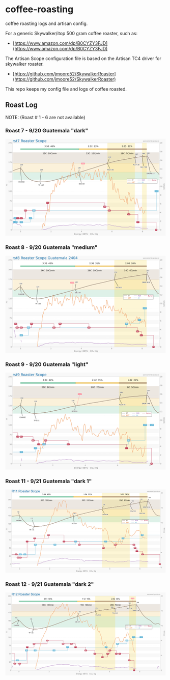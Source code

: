 # coffee-roasting

coffee roasting logs and artisan config.

For a generic Skywalker/itop 500 gram coffee roaster, such as:
 - [https://www.amazon.com/dp/B0CYZY3FJD](https://www.amazon.com/dp/B0CYZY3FJD)

The Artisan Scope configuration file is based on the Artisan TC4 driver for skywalker roaster.
 - [https://github.com/jmoore52/SkywalkerRoaster](https://github.com/jmoore52/SkywalkerRoaster)

This repo keeps my config file and logs of coffee roasted.


## Roast Log

NOTE: (Roast # 1 - 6 are not available)

### Roast 7 - 9/20 Guatemala "dark"
![Roast 7](logs/img/roast_25-09-20_1158.png)

### Roast 8 - 9/20 Guatemala "medium"
![Roast 8](logs/img/roast_25-09-20_1215.png)

### Roast 9 - 9/20 Guatemala "light"
![Roast 9](logs/img/roast_25-09-20_1234.png)

### Roast 11 - 9/21 Guatemala "dark 1"
![Roast 11](logs/img/roast_25-09-21_1350.png)

### Roast 12 - 9/21 Guatemala "dark 2"
![Roast 12](logs/img/roast_25-09-21_1408.png)



